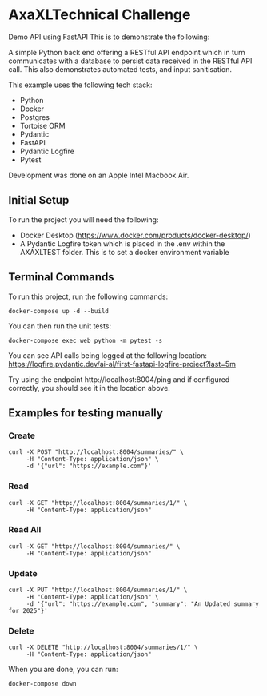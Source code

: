 # AxaXLTechnical Challenge
Demo API using FastAPI
This is to demonstrate the following:

A simple Python back end offering a RESTful API endpoint which in turn communicates with a database to persist data received in the RESTful API call.
This also demonstrates automated tests, and input sanitisation.

This example uses the following tech stack:
- Python
- Docker
- Postgres
- Tortoise ORM
- Pydantic
- FastAPI
- Pydantic Logfire
- Pytest

Development was done on an Apple Intel Macbook Air.

## Initial Setup
To run the project you will need the following:

- Docker Desktop (https://www.docker.com/products/docker-desktop/)
- A Pydantic Logfire token which is placed in the .env within the AXAXLTEST folder. This is to set a docker environment variable 

## Terminal Commands
To run this project, run the following commands:
```
docker-compose up -d --build    
```
You can then run the unit tests:
```
docker-compose exec web python -m pytest -s
```
You can see API calls being logged at the following location:
https://logfire.pydantic.dev/ai-al/first-fastapi-logfire-project?last=5m

Try using the endpoint http://localhost:8004/ping and if configured correctly, you should see it in the location above.


## Examples for testing manually 

### Create
```
curl -X POST "http://localhost:8004/summaries/" \
     -H "Content-Type: application/json" \
     -d '{"url": "https://example.com"}'
```
### Read
```
curl -X GET "http://localhost:8004/summaries/1/" \
     -H "Content-Type: application/json"
```
### Read All
```
curl -X GET "http://localhost:8004/summaries/" \
     -H "Content-Type: application/json"
```
### Update
```
curl -X PUT "http://localhost:8004/summaries/1/" \
     -H "Content-Type: application/json" \
     -d '{"url": "https://example.com", "summary": "An Updated summary for 2025"}'
```
### Delete
```
curl -X DELETE "http://localhost:8004/summaries/1/" \
     -H "Content-Type: application/json"
```


When you are done, you can run:
```
docker-compose down
```
